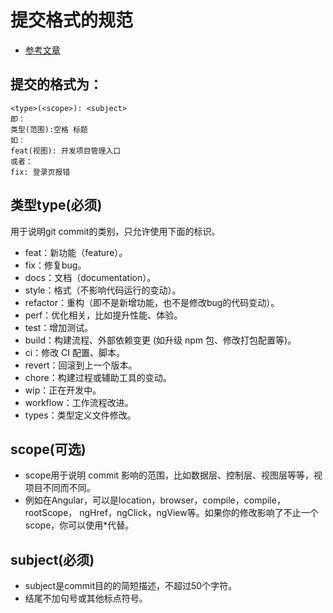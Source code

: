 # 提交格式的规范
+ [参考文章](https://zhuanlan.zhihu.com/p/182553920)
## 提交的格式为：
```
<type>(<scope>): <subject>
即：
类型(范围):空格 标题
如：
feat(视图): 开发项目管理入口
或者：
fix: 登录页报错
```

## 类型type(必须)
  用于说明git commit的类别，只允许使用下面的标识。
+ feat：新功能（feature）。
+ fix：修复bug。
+ docs：文档（documentation）。
+ style：格式（不影响代码运行的变动）。
+ refactor：重构（即不是新增功能，也不是修改bug的代码变动）。
+ perf：优化相关，比如提升性能、体验。
+ test：增加测试。
+ build：构建流程、外部依赖变更 (如升级 npm 包、修改打包配置等)。
+ ci：修改 CI 配置、脚本。
+ revert：回滚到上一个版本。
+ chore：构建过程或辅助工具的变动。
+ wip：正在开发中。
+ workflow：工作流程改进。
+ types：类型定义文件修改。

## scope(可选)
+ scope用于说明 commit 影响的范围，比如数据层、控制层、视图层等等，视项目不同而不同。
+ 例如在Angular，可以是location，browser，compile，compile，rootScope， ngHref，ngClick，ngView等。如果你的修改影响了不止一个scope，你可以使用*代替。

## subject(必须)
+ subject是commit目的的简短描述，不超过50个字符。
+ 结尾不加句号或其他标点符号。 